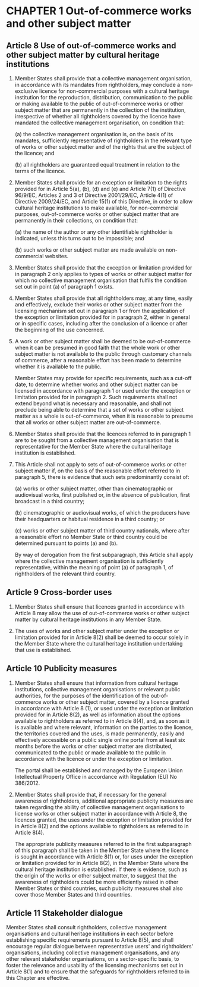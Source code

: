 # CHAPTER 1 Out-of-commerce works and other subject matter

## Article 8 Use of out-of-commerce works and other subject matter by cultural heritage institutions

1. Member States shall provide that a collective management organisation, in accordance with its mandates from rightholders, may conclude a non-exclusive licence for non-commercial purposes with a cultural heritage institution for the reproduction, distribution, communication to the public or making available to the public of out-of-commerce works or other subject matter that are permanently in the collection of the institution, irrespective of whether all rightholders covered by the licence have mandated the collective management organisation, on condition that:

    (a) the collective management organisation is, on the basis of its mandates, sufficiently representative of rightholders in the relevant type of works or other subject matter and of the rights that are the subject of the licence; and
    
    (b) all rightholders are guaranteed equal treatment in relation to the terms of the licence.

2. Member States shall provide for an exception or limitation to the rights provided for in Article 5(a), (b), (d) and (e) and Article 7(1) of Directive 96/9/EC, Articles 2 and 3 of Directive 2001/29/EC, Article 4(1) of Directive 2009/24/EC, and Article 15(1) of this Directive, in order to allow cultural heritage institutions to make available, for non-commercial purposes, out-of-commerce works or other subject matter that are permanently in their collections, on condition that:

   (a) the name of the author or any other identifiable rightholder is indicated, unless this turns out to be impossible; and
    
   (b) such works or other subject matter are made available on non-commercial websites.
    
3. Member States shall provide that the exception or limitation provided for in paragraph 2 only applies to types of works or other subject matter for which no collective management organisation that fulfils the condition set out in point (a) of paragraph 1 exists.
    
4. Member States shall provide that all rightholders may, at any time, easily and effectively, exclude their works or other subject matter from the licensing mechanism set out in paragraph 1 or from the application of the exception or limitation provided for in paragraph 2, either in general or in specific cases, including after the conclusion of a licence or after the beginning of the use concerned.

5. A work or other subject matter shall be deemed to be out-of-commerce when it can be presumed in good faith that the whole work or other subject matter is not available to the public through customary channels of commerce, after a reasonable effort has been made to determine whether it is available to the public.

    Member States may provide for specific requirements, such as a cut-off date, to determine whether works and other subject matter can be licensed in accordance with paragraph 1 or used under the exception or limitation provided for in paragraph 2. Such requirements shall not extend beyond what is necessary and reasonable, and shall not preclude being able to determine that a set of works or other subject matter as a whole is out-of-commerce, when it is reasonable to presume that all works or other subject matter are out-of-commerce.

6. Member States shall provide that the licences referred to in paragraph 1 are to be sought from a collective management organisation that is representative for the Member State where the cultural heritage institution is established.

5. This Article shall not apply to sets of out-of-commerce works or other subject matter if, on the basis of the reasonable effort referred to in paragraph 5, there is evidence that such sets predominantly consist of:

    (a) works or other subject matter, other than cinematographic or audiovisual works, first published or, in the absence of publication, first broadcast in a third country;
    
    (b) cinematographic or audiovisual works, of which the producers have their headquarters or habitual residence in a third country; or
    
    (c) works or other subject matter of third country nationals, where after a reasonable effort no Member State or third country could be determined pursuant to points (a) and (b).
    
    By way of derogation from the first subparagraph, this Article shall apply where the collective management organisation is sufficiently representative, within the meaning of point (a) of paragraph 1, of rightholders of the relevant third country.

## Article 9 Cross-border uses

1. Member States shall ensure that licences granted in accordance with Article 8 may allow the use of out-of-commerce works or other subject matter by cultural heritage institutions in any Member State.

2. The uses of works and other subject matter under the exception or limitation provided for in Article 8(2) shall be deemed to occur solely in the Member State where the cultural heritage institution undertaking that use is established.

## Article 10 Publicity measures

1.  Member States shall ensure that information from cultural heritage institutions, collective management organisations or relevant public authorities, for the purposes of the identification of the out-of-commerce works or other subject matter, covered by a licence granted in accordance with Article 8 (1), or used under the exception or limitation provided for in Article 8(2), as well as information about the options available to rightholders as referred to in Article 8(4), and, as soon as it is available and where relevant, information on the parties to the licence, the territories covered and the uses, is made permanently, easily and effectively accessible on a public single online portal from at least six months before the works or other subject matter are distributed, communicated to the public or made available to the public in accordance with the licence or under the exception or limitation.

    The portal shall be established and managed by the European Union Intellectual Property Office in accordance with Regulation (EU) No 386/2012.
    
2. Member States shall provide that, if necessary for the general awareness of rightholders, additional appropriate publicity measures are taken regarding the ability of collective management organisations to license works or other subject matter in accordance with Article 8, the licences granted, the uses under the exception or limitation provided for in Article 8(2) and the options available to rightholders as referred to in Article 8(4).

    The appropriate publicity measures referred to in the first subparagraph of this paragraph shall be taken in the Member State where the licence is sought in accordance with Article 8(1) or, for uses under the exception or limitation provided for in Article 8(2), in the Member State where the cultural heritage institution is established. If there is evidence, such as the origin of the works or other subject matter, to suggest that the awareness of rightholders could be more efficiently raised in other Member States or third countries, such publicity measures shall also cover those Member States and third countries.

## Article 11 Stakeholder dialogue

Member States shall consult rightholders, collective management organisations and cultural heritage institutions in each sector before establishing specific requirements pursuant to Article 8(5), and shall encourage regular dialogue between representative users' and rightholders' organisations, including collective management organisations, and any other relevant stakeholder organisations, on a sector-specific basis, to foster the relevance and usability of the licensing mechanisms set out in Article 8(1) and to ensure that the safeguards for rightholders referred to in this Chapter are effective.
